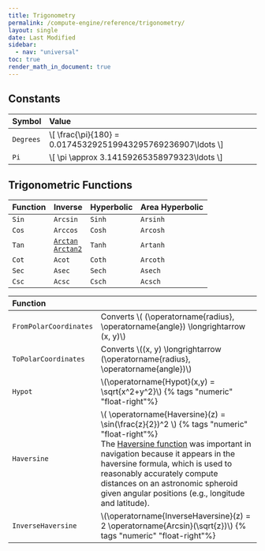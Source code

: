 ```yaml
---
title: Trigonometry
permalink: /compute-engine/reference/trigonometry/
layout: single
date: Last Modified
sidebar:
  - nav: "universal"
toc: true
render_math_in_document: true
---
```


## Constants

<div class=symbols-table>

| Symbol    | Value                                                         |
| :-------- | :------------------------------------------------------------ |
| `Degrees` | \\[ \frac{\pi}{180} = 0.017453292519943295769236907\ldots \\] |
| `Pi`      | \\[ \pi \approx 3.14159265358979323\ldots \\]                 |

</div>

## Trigonometric Functions

<div class='equal-width-columns'>

| Function | Inverse                                                                                                   | Hyperbolic | Area Hyperbolic |
| :------- | :-------------------------------------------------------------------------------------------------------- | :--------- | :-------------- |
| `Sin`    | `Arcsin`                                                                                                  | `Sinh`     | `Arsinh`        |
| `Cos`    | `Arccos`                                                                                                  | `Cosh`     | `Arcosh`        |
| `Tan`    | [`Arctan`](https://www.wikidata.org/wiki/Q2257242)<br> [`Arctan2`](https://www.wikidata.org/wiki/Q776598) | `Tanh`     | `Artanh`        |
| `Cot`    | `Acot`                                                                                                    | `Coth`     | `Arcoth`        |
| `Sec`    | `Asec`                                                                                                    | `Sech`     | `Asech`         |
| `Csc`    | `Acsc`                                                                                                    | `Csch`     | `Acsch`         |

</div>

<div class=symbols-table>

| Function               |                                                                                                                                                                                                                                                                                                                                                                                     |
| :--------------------- | :---------------------------------------------------------------------------------------------------------------------------------------------------------------------------------------------------------------------------------------------------------------------------------------------------------------------------------------------------------------------------------- |
| `FromPolarCoordinates` | Converts \\( (\operatorname{radius}, \operatorname{angle}) \longrightarrow (x, y)\\)                                                                                                                                                                                                                                                                                                |
| `ToPolarCoordinates`   | Converts \\((x, y) \longrightarrow (\operatorname{radius}, \operatorname{angle})\\)                                                                                                                                                                                                                                                                                                 |
| `Hypot`                | \\(\operatorname{Hypot}(x,y) = \sqrt{x^2+y^2}\\) {% tags "numeric" "float-right"%}                                                                                                                                                                                                                                                                                                  |
| `Haversine`            | \\( \operatorname{Haversine}(z) = \sin(\frac{z}{2})^2 \\) {% tags "numeric" "float-right"%}<br>The [Haversine function](https://www.wikidata.org/wiki/Q2528380) was important in navigation because it appears in the haversine formula, which is used to reasonably accurately compute distances on an astronomic spheroid given angular positions (e.g., longitude and latitude). |
| `InverseHaversine`     | \\(\operatorname{InverseHaversine}(z) = 2 \operatorname{Arcsin}(\sqrt{z})\\) {% tags "numeric" "float-right"%}                                                                                                                                                                                                                                                                      |

</div>
